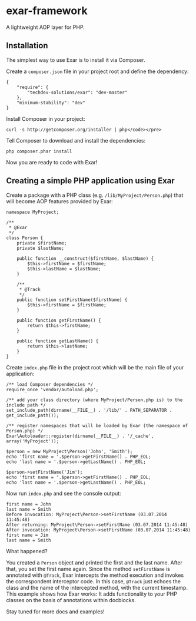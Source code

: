 exar-framework
==============
A lightweight AOP layer for PHP.

Installation
------------
The simplest way to use Exar is to install it via Composer.

Create a `composer.json` file in your project root and define the dependency:

    {
        "require": {
            "techdev-solutions/exar": "dev-master"
        },
        "minimum-stability": "dev"
    }

Install Composer in your project:
	
	curl -s http://getcomposer.org/installer | php</code></pre>


Tell Composer to download and install the dependencies:

	php composer.phar install

Now you are ready to code with Exar!

Creating a simple PHP application using Exar
--------------------------------------------

Create a package with a PHP class (e.g. `/lib/MyProject/Person.php`) that will become AOP features provided by Exar:

	namespace MyProject;

	/**
	 * @Exar
	 */
	class Person {
		private $firstName;
		private $lastName;

		public function __construct($firstName, $lastName) {
			$this->firstName = $firstName;
			$this->lastName = $lastName;
		}

		/**
		 * @Track
		 */
		public function setFirstName($firstName) {
			$this->firstName = $firstName;
		}

		public function getFirstName() {
			return $this->firstName;
		}

		public function getLastName() {
			return $this->lastName;
		}
	}


Create `index.php` file in the project root which will be the main file of your application:

	/** load Composer dependencies */
	require_once 'vendor/autoload.php';

	/** add your class directory (where MyProject/Person.php is) to the include path */
	set_include_path(dirname(__FILE__) . '/lib/' . PATH_SEPARATOR . get_include_path());

	/** register namespaces that will be loaded by Exar (the namespace of Person.php) */
	Exar\Autoloader::register(dirname(__FILE__) . '/_cache', array('MyProject'));

	$person = new MyProject\Person('John', 'Smith');
	echo 'first name = '.$person->getFirstName() . PHP_EOL;
	echo 'last name = '.$person->getLastName() . PHP_EOL;

	$person->setFirstName('Jim');
	echo 'first name = '.$person->getFirstName() . PHP_EOL;
	echo 'last name = '.$person->getLastName() . PHP_EOL;


Now run `index.php` and see the console output:

	first name = John
	last name = Smith
	Before invocation: MyProject\Person->setFirstName (03.07.2014 11:45:48)
	After returning: MyProject\Person->setFirstName (03.07.2014 11:45:48)
	After invocation: MyProject\Person->setFirstName (03.07.2014 11:45:48)
	first name = Jim
	last name = Smith


What happened?

You created a `Person` object and printed the first and the last name. After that, you set the first name again.
Since the method `setFirstName` is annotated with `@Track`, Exar intercepts the method execution and invokes the correspondent interceptor code.
In this case, `@Track` just echoes the class and the name of the intercepted method, with the current timestamp.
This example shows how Exar works: It adds functionality to your PHP classes on the basis of annotations within docblocks.

Stay tuned for more docs and examples!